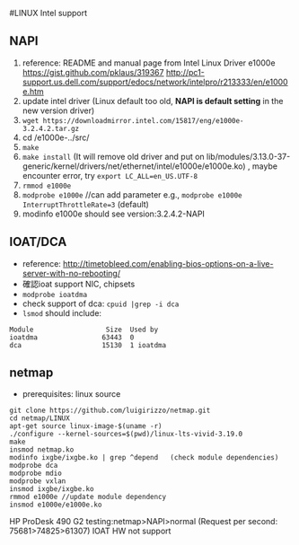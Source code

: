 #LINUX Intel support

## NAPI
1. reference: README and manual page from Intel Linux Driver e1000e https://gist.github.com/pklaus/319367 http://pc1-support.us.dell.com/support/edocs/network/intelpro/r213333/en/e1000e.htm
2. update intel driver (Linux default too old, **NAPI is default setting** in the new version driver)
3. `wget https://downloadmirror.intel.com/15817/eng/e1000e-3.2.4.2.tar.gz` 
4. cd /e1000e-../src/
5. `make`
6. `make install` (It will remove old driver and put on lib/modules/3.13.0-37-generic/kernel/drivers/net/ethernet/intel/e1000e/e1000e.ko) , maybe encounter error, try 
`export LC_ALL=en_US.UTF-8`
7. `rmmod e1000e`
8. `modprobe e1000e` //can add parameter e.g., `modprobe e1000e InterruptThrottleRate=3` (default)
9. modinfo e1000e should see version:3.2.4.2-NAPI

## IOAT/DCA
* reference: http://timetobleed.com/enabling-bios-options-on-a-live-server-with-no-rebooting/
* 確認ioat support NIC, chipsets 
* `modprobe ioatdma`
* check support of dca:  `cpuid |grep -i dca`  
* `lsmod` should include:
```
Module                  Size  Used by
ioatdma                63443  0 
dca                    15130  1 ioatdma
```

## netmap
* prerequisites: linux source
```
git clone https://github.com/luigirizzo/netmap.git
cd netmap/LINUX
apt-get source linux-image-$(uname -r)
./configure --kernel-sources=$(pwd)/linux-lts-vivid-3.19.0 
make
insmod netmap.ko
modinfo ixgbe/ixgbe.ko | grep ^depend   (check module dependencies)
modprobe dca
modprobe mdio
modprobe vxlan
insmod ixgbe/ixgbe.ko
rmmod e1000e //update module dependency
insmod e1000e/e1000e.ko
```
HP ProDesk 490 G2 testing:netmap>NAPI>normal (Request per second:  75681>74825>61307) IOAT HW not support
